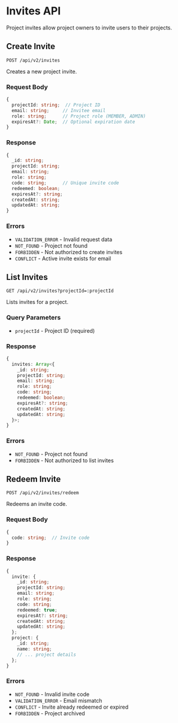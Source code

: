 # Invites API

Project invites allow project owners to invite users to their projects.

## Create Invite

```http
POST /api/v2/invites
```

Creates a new project invite.

### Request Body

```typescript
{
  projectId: string;  // Project ID
  email: string;     // Invitee email
  role: string;      // Project role (MEMBER, ADMIN)
  expiresAt?: Date;  // Optional expiration date
}
```

### Response

```typescript
{
  _id: string;
  projectId: string;
  email: string;
  role: string;
  code: string;      // Unique invite code
  redeemed: boolean;
  expiresAt?: string;
  createdAt: string;
  updatedAt: string;
}
```

### Errors

- `VALIDATION_ERROR` - Invalid request data
- `NOT_FOUND` - Project not found
- `FORBIDDEN` - Not authorized to create invites
- `CONFLICT` - Active invite exists for email

## List Invites

```http
GET /api/v2/invites?projectId=:projectId
```

Lists invites for a project.

### Query Parameters

- `projectId` - Project ID (required)

### Response

```typescript
{
  invites: Array<{
    _id: string;
    projectId: string;
    email: string;
    role: string;
    code: string;
    redeemed: boolean;
    expiresAt?: string;
    createdAt: string;
    updatedAt: string;
  }>;
}
```

### Errors

- `NOT_FOUND` - Project not found
- `FORBIDDEN` - Not authorized to list invites

## Redeem Invite

```http
POST /api/v2/invites/redeem
```

Redeems an invite code.

### Request Body

```typescript
{
  code: string;  // Invite code
}
```

### Response

```typescript
{
  invite: {
    _id: string;
    projectId: string;
    email: string;
    role: string;
    code: string;
    redeemed: true;
    expiresAt?: string;
    createdAt: string;
    updatedAt: string;
  };
  project: {
    _id: string;
    name: string;
    // ... project details
  };
}
```

### Errors

- `NOT_FOUND` - Invalid invite code
- `VALIDATION_ERROR` - Email mismatch
- `CONFLICT` - Invite already redeemed or expired
- `FORBIDDEN` - Project archived